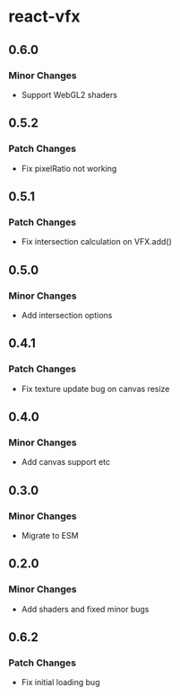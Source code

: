 # react-vfx

## 0.6.0

### Minor Changes

-   Support WebGL2 shaders

## 0.5.2

### Patch Changes

-   Fix pixelRatio not working

## 0.5.1

### Patch Changes

-   Fix intersection calculation on VFX.add()

## 0.5.0

### Minor Changes

-   Add intersection options

## 0.4.1

### Patch Changes

-   Fix texture update bug on canvas resize

## 0.4.0

### Minor Changes

-   Add canvas support etc

## 0.3.0

### Minor Changes

-   Migrate to ESM

## 0.2.0

### Minor Changes

-   Add shaders and fixed minor bugs

## 0.6.2

### Patch Changes

-   Fix initial loading bug
